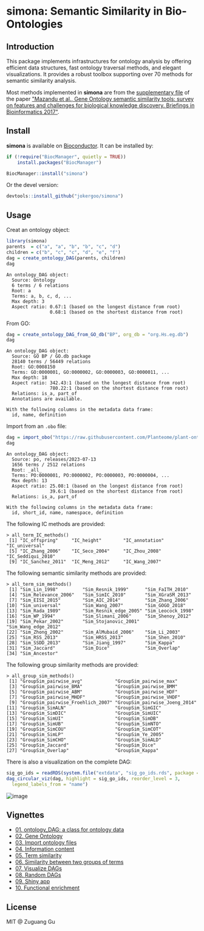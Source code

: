 # simona: Semantic Similarity in Bio-Ontologies


## Introduction

This package implements infrastructures for ontology analysis by offering 
efficient data structures, fast ontology traversal methods, and elegant visualizations. 
It provides a robust toolbox supporting over 70 methods for semantic similarity analysis.

Most methods implemented in **simona** are from
the [supplementary file](https://academic.oup.com/bib/article/18/5/886/2562801#supplementary-data)
of the paper ["Mazandu et al., Gene Ontology semantic similarity tools: survey
on features and challenges for biological knowledge discovery. Briefings in
Bioinformatics 2017"](https://doi.org/10.1093/bib/bbw067).

## Install

**simona** is available on [Bioconductor](https://bioconductor.org/packages/release/bioc/html/simona.html).
It can be installed by:

```r
if (!require("BiocManager", quietly = TRUE))
    install.packages("BiocManager")

BiocManager::install("simona")
```

Or the devel version:

```r
devtools::install_github("jokergoo/simona")
```

## Usage

Creat an ontology object:

```r
library(simona)
parents  = c("a", "a", "b", "b", "c", "d")
children = c("b", "c", "c", "d", "e", "f")
dag = create_ontology_DAG(parents, children)
dag
```

```
An ontology_DAG object:
  Source: Ontology 
  6 terms / 6 relations
  Root: a 
  Terms: a, b, c, d, ...
  Max depth: 3 
  Aspect ratio: 0.67:1 (based on the longest distance from root)
                0.68:1 (based on the shortest distance from root)
```

From GO:

```r
dag = create_ontology_DAG_from_GO_db("BP", org_db = "org.Hs.eg.db")
dag
```

```
An ontology_DAG object:
  Source: GO BP / GO.db package
  28140 terms / 56449 relations
  Root: GO:0008150
  Terms: GO:0000001, GO:0000002, GO:0000003, GO:0000011, ...
  Max depth: 18
  Aspect ratio: 342.43:1 (based on the longest distance from root)
                780.22:1 (based on the shortest distance from root)
  Relations: is_a, part_of
  Annotations are available.

With the following columns in the metadata data frame:
  id, name, definition
```

Import from an `.obo` file:

```r
dag = import_obo("https://raw.githubusercontent.com/Planteome/plant-ontology/master/po.obo")
dag
```

```
An ontology_DAG object:
  Source: po, releases/2023-07-13 
  1656 terms / 2512 relations
  Root: _all_ 
  Terms: PO:0000001, PO:0000002, PO:0000003, PO:0000004, ...
  Max depth: 13 
  Aspect ratio: 25.08:1 (based on the longest distance from root)
                39.6:1 (based on the shortest distance from root)
  Relations: is_a, part_of

With the following columns in the metadata data frame:
  id, short_id, name, namespace, definition
```

The following IC methods are provided:

```
> all_term_IC_methods()
 [1] "IC_offspring"     "IC_height"        "IC_annotation"    "IC_universal"
 [5] "IC_Zhang_2006"    "IC_Seco_2004"     "IC_Zhou_2008"     "IC_Seddiqui_2010"
 [9] "IC_Sanchez_2011"  "IC_Meng_2012"     "IC_Wang_2007"
```

The following semantic similarity methods are provided:

```
> all_term_sim_methods()
 [1] "Sim_Lin_1998"         "Sim_Resnik_1999"      "Sim_FaITH_2010"      
 [4] "Sim_Relevance_2006"   "Sim_SimIC_2010"       "Sim_XGraSM_2013"     
 [7] "Sim_EISI_2015"        "Sim_AIC_2014"         "Sim_Zhang_2006"      
[10] "Sim_universal"        "Sim_Wang_2007"        "Sim_GOGO_2018"       
[13] "Sim_Rada_1989"        "Sim_Resnik_edge_2005" "Sim_Leocock_1998"    
[16] "Sim_WP_1994"          "Sim_Slimani_2006"     "Sim_Shenoy_2012"     
[19] "Sim_Pekar_2002"       "Sim_Stojanovic_2001"  "Sim_Wang_edge_2012"  
[22] "Sim_Zhong_2002"       "Sim_AlMubaid_2006"    "Sim_Li_2003"         
[25] "Sim_RSS_2013"         "Sim_HRSS_2013"        "Sim_Shen_2010"       
[28] "Sim_SSDD_2013"        "Sim_Jiang_1997"       "Sim_Kappa"           
[31] "Sim_Jaccard"          "Sim_Dice"             "Sim_Overlap"         
[34] "Sim_Ancestor" 
```

The following group similarity methods are provided:

```
> all_group_sim_methods()
 [1] "GroupSim_pairwise_avg"            "GroupSim_pairwise_max"           
 [3] "GroupSim_pairwise_BMA"            "GroupSim_pairwise_BMM"           
 [5] "GroupSim_pairwise_ABM"            "GroupSim_pairwise_HDF"           
 [7] "GroupSim_pairwise_MHDF"           "GroupSim_pairwise_VHDF"          
 [9] "GroupSim_pairwise_Froehlich_2007" "GroupSim_pairwise_Joeng_2014"    
[11] "GroupSim_SimALN"                  "GroupSim_SimGIC"                 
[13] "GroupSim_SimDIC"                  "GroupSim_SimUIC"                 
[15] "GroupSim_SimUI"                   "GroupSim_SimDB"                  
[17] "GroupSim_SimUB"                   "GroupSim_SimNTO"                 
[19] "GroupSim_SimCOU"                  "GroupSim_SimCOT"                 
[21] "GroupSim_SimLP"                   "GroupSim_Ye_2005"                
[23] "GroupSim_SimCHO"                  "GroupSim_SimALD"                 
[25] "GroupSim_Jaccard"                 "GroupSim_Dice"                   
[27] "GroupSim_Overlap"                 "GroupSim_Kappa" 
```

There is also a visualization on the complete DAG:

```r
sig_go_ids = readRDS(system.file("extdata", "sig_go_ids.rds", package = "simona"))
dag_circular_viz(dag, highlight = sig_go_ids, reorder_level = 3, 
  legend_labels_from = "name")
```

![image](https://github.com/jokergoo/simona/assets/449218/ada30534-182e-4513-93bf-9819e84b8604)


## Vignettes

- [01. ontology_DAG: a class for ontology data](https://jokergoo.github.io/simona/articles/v01_dag.html)
- [02. Gene Ontology](https://jokergoo.github.io/simona/articles/v02_GO.html)
- [03. Import ontology files](https://jokergoo.github.io/simona/articles/v03_import.html)
- [04. Information content](https://jokergoo.github.io/simona/articles/v04_information_content.html)
- [05. Term similarity](https://jokergoo.github.io/simona/articles/v05_term_similarity.html)
- [06. Similarity between two groups of terms](https://jokergoo.github.io/simona/articles/v06_group_similarity.html)
- [07. Visualize DAGs](https://jokergoo.github.io/simona/articles/v07_dag_visualization.html)
- [08. Random DAGs](https://jokergoo.github.io/simona/articles/v08_random.html)
- [09. Shiny app](https://jokergoo.github.io/simona/articles/v09_shiny.html)
- [10. Functional enrichment](https://jokergoo.github.io/simona/articles/v10_enrichment.html)

## License

MIT @ Zuguang Gu
